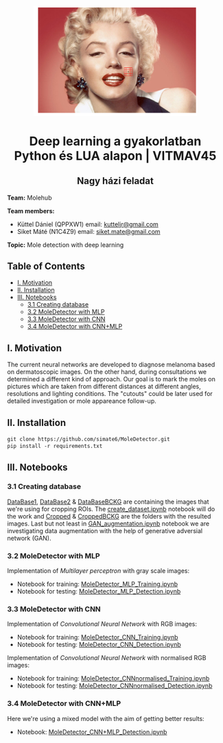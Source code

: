 <p align="center">
    <img src="marilyn.png" width="380"\>
</p>

<h1 align="center">Deep learning a gyakorlatban Python és LUA alapon | VITMAV45</h1>
<h2 align="center">Nagy házi feladat</h2>

<b>Team:</b> Molehub

<b>Team members:</b>
* Küttel Dániel (QPPXW1) email: kutteljr@gmail.com
* Siket Máté (N1C4Z9) email: siket.mate@gmail.com

<b>Topic:</b> Mole detection with deep learning

## Table of Contents
* [I. Motivation](#i-motivation)
* [II. Installation](#ii-installation)
* [III. Notebooks](#iii-notebooks)
    + [3.1 Creating database](#31-creating-database)
    + [3.2 MoleDetector with MLP](#32-moledetector-with-mlp)
    + [3.3 MoleDetector with CNN](#33-moledetector-with-cnn)
    + [3.4 MoleDetector with CNN+MLP](#34-moledetector-with-cnnmlp)

## I. Motivation
The current neural networks are developed to diagnose melanoma based on dermatoscopic images. On the other hand, during consultations we determined a different kind of approach. Our goal is to mark the moles on pictures which are taken from different distances at different angles, resolutions and lighting conditions. The "cutouts" could be later used for detailed investigation or mole appareance follow-up.

## II. Installation
    git clone https://github.com/simate6/MoleDetector.git
    pip install -r requirements.txt

## III. Notebooks
### 3.1 Creating database
[DataBase1](DataBase1), [DataBase2](DataBase2) & [DataBaseBCKG](DataBaseBCKG) are containing the images that we're using for cropping ROIs.
The [create_dataset.ipynb](create_dataset.ipynb) notebook will do the work and [Cropped](Cropped) & [CroppedBCKG](CroppedBCKG) are the folders with the resulted images. Last but not least in [GAN_augmentation.ipynb](GAN_augmentation.ipynb) notebook we are investigating data augmentation with the help of generative adversial network (GAN). 

### 3.2 MoleDetector with MLP
Implementation of _Multilayer perceptron_ with gray scale images:

* Notebook for training: [MoleDetector_MLP_Training.ipynb](MoleDetector_MLP_Training.ipynb)
* Notebook for testing: [MoleDetector_MLP_Detection.ipynb](MoleDetector_MLP_Detection.ipynb)

### 3.3 MoleDetector with CNN
Implementation of _Convolutional Neural Network_ with RGB images:

* Notebook for training: [MoleDetector_CNN_Training.ipynb](MoleDetector_CNN_Training.ipynb)
* Notebook for testing: [MoleDetector_CNN_Detection.ipynb](MoleDetector_CNN_Detection.ipynb)

Implementation of _Convolutional Neural Network_ with normalised RGB images:

* Notebook for training: [MoleDetector_CNNnormalised_Training.ipynb](MoleDetector_CNNnormalised_Training.ipynb)
* Notebook for testing: [MoleDetector_CNNnormalised_Detection.ipynb](MoleDetector_CNNnormalised_Detection.ipynb)

### 3.4 MoleDetector with CNN+MLP

Here we're using a mixed model with the aim of getting better results:

* Notebook: [MoleDetector_CNN+MLP_Detection.ipynb](MoleDetector_CNN+MLP_Detection.ipynb)
